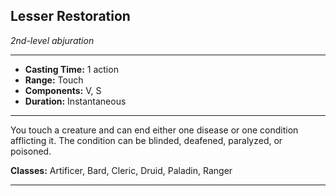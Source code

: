 ﻿## Lesser Restoration
*2nd-level abjuration*
___
- **Casting Time:** 1 action
- **Range:** Touch
- **Components:** V, S
- **Duration:** Instantaneous

---
You touch a creature and can end either one disease or one condition afflicting it. The condition can be blinded, deafened, paralyzed, or poisoned.

**Classes:** Artificer, Bard, Cleric, Druid, Paladin, Ranger


---

